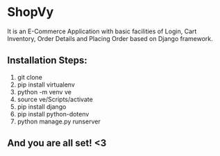 # ShopVy

It is an E-Commerce Application with basic facilities of Login, Cart Inventory, Order Details and Placing Order based on Django framework.


## Installation Steps:
 
 1. git clone 
 2. pip install virtualenv
 3. python -m venv ve
 4. source ve/Scripts/activate
 5. pip install django
 6. pip install python-dotenv
 7. python manage.py runserver

## And you are all set! <3
